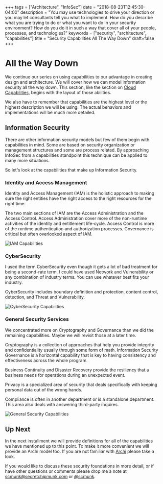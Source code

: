 +++
tags = ["Architecture", "InfoSec"]
date = "2018-08-23T12:45:30-04:00"
description = "You may use technologies to drive your direction or you may let consultants tell you what to implement. How do you describe what you are trying to do or what you want to do in your security environment? How do you do it in such a way that cover all of your people, processes, and technologies?"
keywords = ["security", "architecture", "capabilities"]
title = "Security Capabilities All The Way Down"
draft=false
+++
# All the Way Down
We continue our series on using capabilities to our advantage in creating design and architecture. We will cover how we can model information security all the way down. This section, like the section on [Cloud Capabilities](http://127.0.0.1:1313/blog/2018/07/22/cloud-capabilities/), begins with the layout of those abilities.    

We also have to remember that capabilities are the highest level or the highest description we will be using. The actual behaviors and implementations will be much more detailed.

## Information Security
There are other information security models but few of them begin with capabilities in mind. Some are based on security organization or management structures and some are process related. By approaching InfoSec from a capabilities standpoint this technique can be applied to many more situations.  

So let's look at the capabilities that make up Information Security.

### Identity and Access Management
Identity and Access Management (IAM) is the holistic approach to making sure the right entities have the right access to the right resources for the right time.

The two main sections of IAM are the Access Administration and the Access Control. Access Administration cover more of the non-runtime activities of the identity and entitlement life-cycle. Access Control is more of the runtime authentication and authorization processes. Governance is critical but often overlooked aspect of IAM.

![IAM Capabilities](/images/IAMCap.png)

### CyberSecurity
I used the term CyberSecurity even though it gets a lot of bad treatment for being a second-rate term. I could have used Network and Vulnerability or any combination of industry terms. You can use whatever best fits your industry.

CyberSecurity includes boundary definition and protection, content control, detection, and Threat and Vulnerability.

![CyberSecurity Capabilities](/images/CyberSecurityCap.png)

### General Security Services
We concentrated more on Cryptography and Governance than we did the remaining capabilities. Maybe we will revisit those at a later time.

Cryptography is a collection of approaches that help you provide integrity and confidentiality usually through some form of math. Information Security Governance is a horizontal capability that is key to having consistency and effectiveness across the whole program.

Business Continuity and Disaster Recovery provide the resiliency that a business needs for operations during an unexpected event.

Privacy is a specialized area of security that deals specifically with keeping personal data out of the wrong hands.

Compliance is often in another department or is a standalone department. This area also deals with answering third-party inquires.

![General Security Capabilities](/images/GeneralSecurityCap.png)

## Up Next  
In the next installment we will provide definitions for all of the capabilities we have mentioned up to this point. To make it more convenient we will provide an Archi model too. If you are not familiar with [Archi](https://www.archimatetool.com/) please take a look.

If you would like to discuss these security foundations in more detail, or if have other questions or comments please drop me a note at scmunk@secretchipmunk.com or [@scmunk](https://twitter.com/scmunk).
